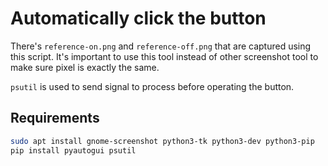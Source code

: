 # Automatically click the button

There's `reference-on.png` and `reference-off.png` that are captured using this script.
It's important to use this tool instead of other screenshot tool to make sure pixel is exactly the same.

`psutil` is used to send signal to process before operating the button.

## Requirements

```bash
sudo apt install gnome-screenshot python3-tk python3-dev python3-pip
pip install pyautogui psutil
```
